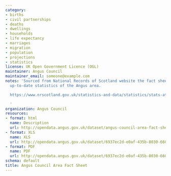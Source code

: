 ```yaml
---
category:
- births
- civil partnerships
- deaths
- dwellings
- households
- life expectancy
- marriages
- migration
- population
- projections
- statistics
license: UK Open Government Licence (OGL)
maintainer: Angus Council
maintainer_email: someone@example.com
notes: 'Sourced from National Records of Scotland website the fact sheet brings together
  up-to-date statistics of the Angus area.

  https://www.nrscotland.gov.uk/statistics-and-data/statistics/stats-at-a-glance/council-area-profiles

  '
organization: Angus Council
resources:
- format: html
  name: Description
  url: http://opendata.angus.gov.uk/dataset/angus-council-area-fact-sheet
- format: XLS
  name: XLS
  url: http://opendata.angus.gov.uk/dataset/6937ec2d-e0af-435b-8030-66090b0b4033/resource/b94f0cc6-1b9c-4dab-baf4-e6655239ad97/download/angus-council-area-fact-sheet.xls
- format: PDF
  name: PDF
  url: http://opendata.angus.gov.uk/dataset/6937ec2d-e0af-435b-8030-66090b0b4033/resource/90530c83-2efc-400a-a6b1-24039d8a6093/download/angus-council-area-fact-sheet.pdf
schema: default
title: Angus Council Area Fact Sheet
---
```

